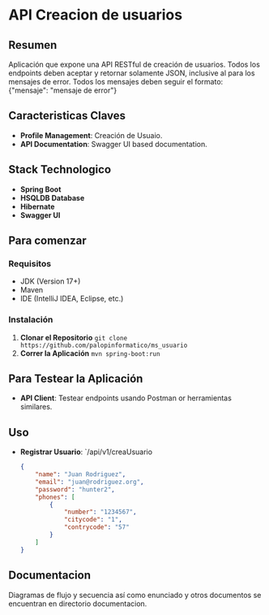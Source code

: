 # API Creacion de usuarios

## Resumen
Aplicación que expone una API RESTful de creación de usuarios.
Todos los endpoints deben aceptar y retornar solamente JSON, inclusive al para los mensajes de error.
Todos los mensajes deben seguir el formato:
{"mensaje": "mensaje de error"}

## Caracteristicas Claves
- **Profile Management**: Creación de Usuaio.
- **API Documentation**: Swagger UI based documentation.

## Stack Technologico
- **Spring Boot**
- **HSQLDB Database**
- **Hibernate**
- **Swagger UI**

## Para comenzar
### Requisitos
- JDK (Version 17+)
- Maven
- IDE (IntelliJ IDEA, Eclipse, etc.)

### Instalación
1. **Clonar el Repositorio**
```git clone https://github.com/palopinformatico/ms_usuario```
2. **Correr la Aplicación**
```mvn spring-boot:run```


## Para Testear la Aplicación
- **API Client**: Testear endpoints usando Postman or herramientas similares.

## Uso
- **Registrar Usuario**: `/api/v1/creaUsuario
    ```json 
	{
		"name": "Juan Rodriguez",
		"email": "juan@rodriguez.org",
		"password": "hunter2",
		"phones": [
			{
				"number": "1234567",
				"citycode": "1",
				"contrycode": "57"
			}
		]
	}
  ```

## Documentacion
Diagramas de flujo y secuencia así como enunciado y otros documentos se encuentran en directorio documentacion.
